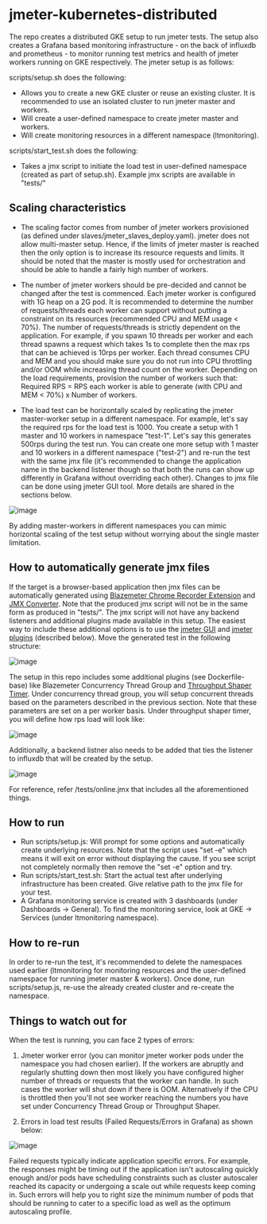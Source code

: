 # jmeter-kubernetes-distributed

The repo creates a distributed GKE setup to run jmeter tests. The setup also creates a Grafana based monitoring infrastructure - on the back of influxdb and prometheus - to monitor running test metrics and health of jmeter workers running on GKE respectively. The jmeter setup is as follows:

scripts/setup.sh does the following:
*  Allows you to create a new GKE cluster or reuse an existing cluster. It is recommended to use an isolated cluster to run jmeter master and workers.
*  Will create a user-defined namespace to create jmeter master and workers. 
*  Will create monitoring resources in a different namespace (ltmonitoring).

scripts/start_test.sh does the following:
* Takes a jmx script to initiate the load test in user-defined namespace (created as part of setup.sh). Example jmx scripts are available in "tests/"

## Scaling characteristics 
- The scaling factor comes from number of jmeter workers provisioned (as defined under slaves/jmeter_slaves_deploy.yaml). jmeter does not allow multi-master setup. Hence, if the limits of jmeter master is reached then the only option is to increase its resource requests and limits. It should be noted that the master is mostly used for orchestration and should be able to handle a fairly high number of workers. 

- The number of jmeter workers should be pre-decided and cannot be changed after the test is commenced. Each jmeter worker is configured with 1G heap on a 2G pod. It is recommended to determine the number of requests/threads each worker can support without putting a constraint on its resources (recommended CPU and MEM usage < 70%). The number of requests/threads is strictly dependent on the application. For example, if you spawn 10 threads per worker and each thread spawns a request which takes 1s to complete then the max rps that can be achieved is 10rps per worker. Each thread consumes CPU and MEM and you should make sure you do not run into CPU throttling and/or OOM while increasing thread count on the worker. Depending on the load requirements, provision the number of workers such that: 
Required RPS = RPS each worker is able to generate (with CPU and MEM < 70%) x Number of workers. 

- The load test can be horizontally scaled by replicating the jmeter master-worker setup in a different namespace. For example, let's say the required rps for the load test is 1000. You create a setup with 1 master and 10 workers in namespace "test-1". Let's say this generates 500rps during the test run. You can create one more setup with 1 master and 10 workers in a different namespace ("test-2") and re-run the test with the same jmx file (it's recommended to change the application name in the backend listener though so that both the runs can show up differently in Grafana without overriding each other). Changes to jmx file can be done using jmeter GUI tool. More details are shared in the sections below.
 
![image](https://user-images.githubusercontent.com/85472520/215675410-6f69a947-c770-49c3-9c97-8adf40d9298f.png)

By adding master-workers in different namespaces you can mimic horizontal scaling of the test setup without worrying about the single master limitation. 

## How to automatically generate jmx files
If the target is a browser-based application then jmx files can be automatically generated using [Blazemeter Chrome Recorder Extension](https://guide.blazemeter.com/hc/en-us/articles/206732579-The-BlazeMeter-Chrome-Extension-Record-JMeter-Selenium-or-Synchronized-JMeter-and-Selenium) and [JMX Converter](https://converter.blazemeter.com/). Note that the produced jmx script will not be in the same form as produced in "tests/". The jmx script will not have any backend listeners and additional plugins made available in this setup. The easiest way to include these additional options is to use the [jmeter GUI](https://jmeter.apache.org/usermanual/get-started.html#running) and [jmeter plugins](https://www.blazemeter.com/blog/jmeter-plugins-manager) (described below). Move the generated test in the following structure:

![image](https://drive.google.com/uc?export=view&id=1rq6SQm6MKrtytF9Id_ZiATZHp_wz_TUn)

The setup in this repo includes some additional plugins (see Dockerfile-base) like Blazemeter Concurrency Thread Group and [Throughput Shaper Timer](https://www.blazemeter.com/blog/jmeters-shaping-timer-plugin). Under concurrency thread group, you will setup concurrent threads based on the parameters described in the previous section. Note that these parameters are set on a per worker basis. Under throughput shaper timer, you will define how rps load will look like:

![image](https://drive.google.com/uc?export=view&id=1oGW_pFOXhamYNchFLZMlmhHZvBLY7gkI)

Additionally, a backend listner also needs to be added that ties the listener to influxdb that will be created by the setup.

![image](https://drive.google.com/uc?export=view&id=1HshMNg8vRTnCFD5sqaKTeUbT0jpsfkIq)

For reference, refer /tests/online.jmx that includes all the aforementioned things.

## How to run
- Run scripts/setup.js: Will prompt for some options and automatically create underlying resources. Note that the script uses "set -e" which means it will exit on error without displaying the cause. If you see script not completely normally then remove the "set -e" option and try.
- Run scripts/start_test.sh: Start the actual test after underlying infrastructure has been created. Give relative path to the jmx file for your test.
- A Grafana monitoring service is created with 3 dashboards (under Dashboards -> General). To find the monitoring service, look at GKE -> Services (under ltmonitoring namespace).

## How to re-run
In order to re-run the test, it's recommended to delete the namespaces used earlier (ltmonitoring for monitoring resources and the user-defined namespace for running jmeter master & workers). Once done, run scripts/setup.js, re-use the already created cluster and re-create the namespace.

## Things to watch out for
When the test is running, you can face 2 types of errors:
1. Jmeter worker error (you can monitor jmeter worker pods under the namespace you had chosen earlier). If the workers are abruptly and regularly shutting down then most likely you have configured higher number of threads or requests that the worker can handle. In such cases the worker will shut down if there is OOM. Alternatively if the CPU is throttled then you'll not see worker reaching the numbers you have set under Concurrency Thread Group or Throughput Shaper. 

3. Errors in load test results (Failed Requests/Errors in Grafana) as shown below:

![image](https://drive.google.com/uc?export=view&id=1XF8fs4EuPgV66C3BMOKtPk7UFa6yLc3t) 

Failed requests typically indicate application specific errors. For example, the responses might be timing out if the application isn't autoscaling quickly enough and/or pods have scheduling constraints such as cluster autoscaler reached its capacity or undergoing a scale out while requests keep coming in. Such errors will help you to right size the minimum number of pods that should be running to cater to a specific load as well as the optimum autoscaling profile.
